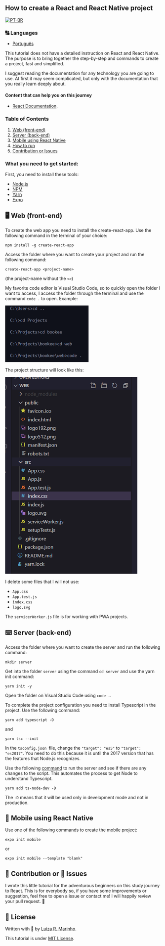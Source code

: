 ## How to create a React and React Native project
[![PT-BR](https://img.shields.io/badge/🇧🇷-Português-green)](README.pt-br.md)

### 🔠 Languages
* [Português]()

This tutorial does not have a detailed instruction on React and React Native. The purpose is to bring together the step-by-step and commands to create a project, fast and simplified.

I suggest reading the documentation for any technology you are going to use. At first it may seem complicated, but only with the documentation that you really learn deeply about.

#### Content that can help you on this journey
* [React Documentation](https://reactjs.org/docs/getting-started.html).

### Table of Contents
1. [Web (front-end)](#web)
2. [Server (back-end)](#server)
3. [Mobile using React Native](#mobile)
4. [How to run](#run)
5. [Contribution or Issues](#contribution)

### What you need to get started:
First, you need to install these tools:
* [Node.js](https://nodejs.org/en/)
* [NPM](https://www.npmjs.com/get-npm)
* [Yarn](https://yarnpkg.com/getting-started)
* [Expo](https://expo.io/learn)

## 🖥 Web (front-end) <a name="web"></a>
To create the web app you need to install the create-react-app. Use the following command in the terminal of your choice:
```
npm install -g create-react-app
```

Access the folder where you want to create your project and run the following command:
```
create-react-app <project-name>
```
(the project-name without the `<>`)

My favorite code editor is Visual Studio Code, so to quickly open the folder I want to access, I access the folder through the terminal and use the command `code .` to open. Example:

![Example of how to open the folder via the command terminal](img/img-2.png)

The project structure will look like this:

![Project structure example](img/img-1.png)

I delete some files that I will not use:
* `App.css`
* `App.test.js`
* `index.css`
* `logo.svg`

The `servicerWorker.js` file is for working with PWA projects.


## ⌨️ Server (back-end) <a name="server"></a>
Access the folder where you want to create the server and run the following command:

```
mkdir server
```

Get into the folder `server` using the command `cd server` and use the yarn init command:

```
yarn init -y
```

Open the folder on Visual Studio Code using `code .`.

To complete the project configuration you need to install Typescript in the project. Use the following command:

```
yarn add typescript -D
```

and

```
yarn tsc --init
```

In the `tsconfig.json `file, change the `"target": "es5"` to `"target": "es2017"`. You need to do this because it is until the 2017 version that has the features that Node.js recognizes.

Use the following [command](https://www.npmjs.com/package/ts-node-dev) to run the server and see if there are any changes to the script. This automates the process to get Node to understand Typescript.

```
yarn add ts-node-dev -D
```

The `-D` means that it will be used only in development mode and not in production.


## 📱 Mobile using React Native <a name="mobile"></a>
Use one of the following commands to create the mobile project:

```
expo init mobile
```

or

```
expo init mobile --template "blank"
```


## 🦾 Contribution or 🐞 Issues <a name="contribution"></a>
I wrote this little tutorial for the adventurous beginners on this study journey to React. This is for everybody so, if you have some improvements or suggestion, feel free to open a issue or contact me! I will happily review your pull request. 🥰


## 📃 License
Written with 💙 by [Luiza R. Marinho](https://github.com/luizous).

This tutorial is under [MIT License](LICENSE).